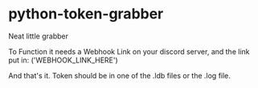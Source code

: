 # python-token-grabber

Neat little grabber

To Function it needs a Webhook Link on your discord server, and the link put in: ('WEBHOOK_LINK_HERE')

And that's it. Token should be in one of the .ldb files or the .log file.

